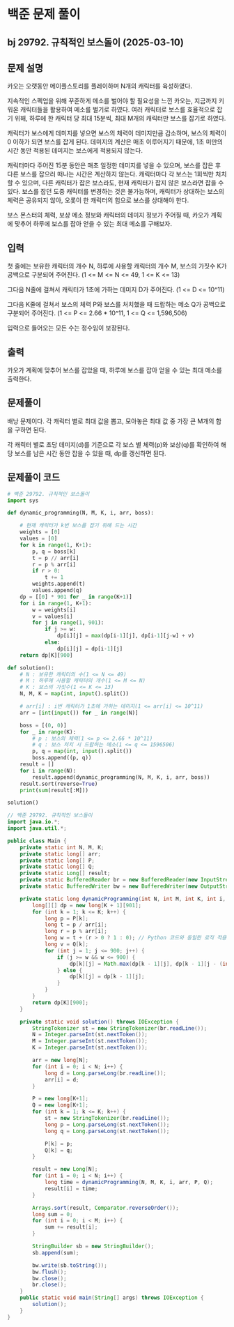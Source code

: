 # 백준 문제 풀이

## bj 29792. 규칙적인 보스돌이 (2025-03-10)

## 문제 설명

카오는 오랫동안 메이플스토리를 플레이하며 N개의 캐릭터를 육성하였다.

지속적인 스펙업을 위해 꾸준하게 메소를 벌어야 할 필요성을 느낀 카오는, 지금까지 키워온 캐릭터들을 활용하여 메소를 벌기로 하였다. 여러 캐릭터로 보스를 효율적으로 잡기 위해, 하루에 한 캐릭터 당 최대 15분씩, 최대 M개의 캐릭터만 보스를 잡기로 하였다.

캐릭터가 보스에게 데미지를 넣으면 보스의 체력이 데미지만큼 감소하며, 보스의 체력이 0 이하가 되면 보스를 잡게 된다. 데미지의 계산은 매초 이루어지기 때문에,
1초 미만의 시간 동안 적용된 데미지는 보스에게 적용되지 않는다.

캐릭터마다 주어진 15분 동안은 매초 일정한 데미지를 넣을 수 있으며, 보스를 잡은 후 다른 보스를 잡으러 떠나는 시간은 계산하지 않는다. 캐릭터마다 각 보스는 1회씩만 처치할 수 있으며, 다른 캐릭터가 잡은 보스라도, 현재 캐릭터가 잡지 않은 보스라면 잡을 수 있다. 보스를 잡던 도중 캐릭터를 변경하는 것은 불가능하며, 캐릭터가 상대하는 보스의 체력은 공유되지 않아, 오롯이 한 캐릭터의 힘으로 보스를 상대해야 한다.

보스 몬스터의 체력, 보상 메소 정보와 캐릭터의 데미지 정보가 주어질 때, 카오가 계획에 맞추어 하루에 보스를 잡아 얻을 수 있는 최대 메소를 구해보자.

## 입력

첫 줄에는 보유한 캐릭터의 개수 N, 하루에 사용할 캐릭터의 개수 M, 보스의 가짓수 K가 공백으로 구분되어 주어진다. (1 <= M <= N <= 49, 1 <= K <= 13)

그다음 N줄에 걸쳐서 캐릭터가 1초에 가하는 데미지 D가 주어진다. (1 <= D <= 10^11)

그다음 K줄에 걸쳐서 보스의 체력 P와 보스를 처치했을 때 드랍하는 메소 Q가 공백으로 구분되어 주어진다. (1 <= P <= 2.66 \* 10^11, 1 <= Q <= 1,596,506)

입력으로 들어오는 모든 수는 정수임이 보장된다.

## 출력

카오가 계획에 맞추어 보스를 잡았을 때, 하루에 보스를 잡아 얻을 수 있는 최대 메소를 출력한다.

## 문제풀이

배낭 문제이다. 각 캐릭터 별로 최대 값을 뽑고, 모아놓은 최대 값 중 가장 큰 M개의 합을 구하면 된다.

각 캐릭터 별로 초당 데미지(d)를 기준으로 각 보스 별 체력(p)와 보상(q)를 확인하여 해당 보스를 남은 시간 동안 잡을 수 있을 때, dp를 갱신하면 된다.

## 문제풀이 코드

```python
# 백준 29792. 규칙적인 보스돌이
import sys

def dynamic_programming(N, M, K, i, arr, boss):

    # 현재 캐릭터가 k번 보스를 잡기 위해 드는 시간
    weights = [0]
    values = [0]
    for k in range(1, K+1):
        p, q = boss[k]
        t = p // arr[i]
        r = p % arr[i]
        if r > 0:
            t += 1
        weights.append(t)
        values.append(q)
    dp = [[0] * 901 for _ in range(K+1)]
    for i in range(1, K+1):
        w = weights[i]
        v = values[i]
        for j in range(1, 901):
            if j >= w:
                dp[i][j] = max(dp[i-1][j], dp[i-1][j-w] + v)
            else:
                dp[i][j] = dp[i-1][j]
    return dp[K][900]

def solution():
    # N : 보유한 캐릭터의 수(1 <= N <= 49)
    # M : 하루에 사용할 캐릭터의 개수(1 <= M <= N)
    # K : 보스의 가짓수(1 <= K <= 13)
    N, M, K = map(int, input().split())

    # arr[i] : i번 캐릭터가 1초에 가하는 데미지(1 <= arr[i] <= 10^11)
    arr = [int(input()) for _ in range(N)]

    boss = [(0, 0)]
    for _ in range(K):
        # p : 보스의 체력(1 <= p <= 2.66 * 10^11)
        # q : 보스 처치 시 드랍하는 메소(1 <= q <= 1596506)
        p, q = map(int, input().split())
        boss.append((p, q))
    result = []
    for i in range(N):
        result.append(dynamic_programming(N, M, K, i, arr, boss))
    result.sort(reverse=True)
    print(sum(result[:M]))

solution()
```

```java
// 백준 29792. 규칙적인 보스돌이
import java.io.*;
import java.util.*;

public class Main {
    private static int N, M, K;
    private static long[] arr;
    private static long[] P;
    private static long[] Q;
    private static Long[] result;
    private static BufferedReader br = new BufferedReader(new InputStreamReader(System.in));
    private static BufferedWriter bw = new BufferedWriter(new OutputStreamWriter(System.out));

    private static long dynamicProgramming(int N, int M, int K, int i, long[] arr, long[] P, long[] Q) {
        long[][] dp = new long[K + 1][901];
        for (int k = 1; k <= K; k++) {
            long p = P[k];
            long t = p / arr[i];
            long r = p % arr[i];
            long w = t + (r > 0 ? 1 : 0); // Python 코드와 동일한 로직 적용
            long v = Q[k];
            for (int j = 1; j <= 900; j++) {
                if (j >= w && w <= 900) {
                    dp[k][j] = Math.max(dp[k - 1][j], dp[k - 1][j - (int) w] + v);
                } else {
                    dp[k][j] = dp[k - 1][j];
                }
            }
        }
        return dp[K][900];
    }

    private static void solution() throws IOException {
        StringTokenizer st = new StringTokenizer(br.readLine());
        N = Integer.parseInt(st.nextToken());
        M = Integer.parseInt(st.nextToken());
        K = Integer.parseInt(st.nextToken());

        arr = new long[N];
        for (int i = 0; i < N; i++) {
            long d = Long.parseLong(br.readLine());
            arr[i] = d;
        }

        P = new long[K+1];
        Q = new long[K+1];
        for (int k = 1; k <= K; k++) {
            st = new StringTokenizer(br.readLine());
            long p = Long.parseLong(st.nextToken());
            long q = Long.parseLong(st.nextToken());

            P[k] = p;
            Q[k] = q;
        }

        result = new Long[N];
        for (int i = 0; i < N; i++) {
            long time = dynamicProgramming(N, M, K, i, arr, P, Q);
            result[i] = time;
        }

        Arrays.sort(result, Comparator.reverseOrder());
        long sum = 0;
        for (int i = 0; i < M; i++) {
            sum += result[i];
        }

        StringBuilder sb = new StringBuilder();
        sb.append(sum);

        bw.write(sb.toString());
        bw.flush();
        bw.close();
        br.close();
    }
    public static void main(String[] args) throws IOException {
        solution();
    }
}
```
